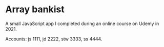 # Array bankist

A small JavaScript app I completed during an online course on Udemy in 2021.

Accounts: js 1111, jd 2222, stw 3333, ss 4444.
